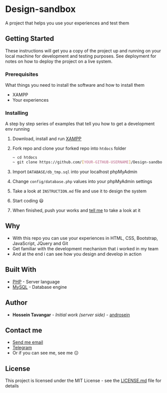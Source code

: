 # Design-sandbox

A project that helps you use your experiences and test them

## Getting Started

These instructions will get you a copy of the project up and running on your local machine for development and testing purposes. See deployment for notes on how to deploy the project on a live system.

### Prerequisites

What things you need to install the software and how to install them

- XAMPP
- Your experiences

### Installing

A step by step series of examples that tell you how to get a development env running

1. Download, install and run [XAMPP](https://www.apachefriends.org/download.html)

1. Fork repo and clone your forked repo into `htdocs` folder

   ```bash
   ~ cd htdocs
   ~ git clone https://github.com/[YOUR-GITHUB-USERNAME]/Design-sandbox.git
   ```

1. Import `DATABASE/db_tmp.sql` into your localhost phpMyAdmin

1. Change `config/database.php` values into your phpMyAdmin settings

1. Take a look at `INSTRUCTION.md` file and use it to design the system

1. Start coding :smiley:

1. When finished, push your works and [tell me](mailto:hi@androsein.ir) to take a look at it

## Why

- With this repo you can use your experiences in HTML, CSS, Bootstrap, JavaScript, JQuery and Git
- Get familiar with the development mechanism that i worked in my team
- And at the end i can see how you design and develop in action

## Built With

- [PHP](https://www.php.net/) - Server language
- [MySQL](https://www.mysql.com/) - Database engine

## Author

- **Hossein Tavangar** - _Initial work (server side)_ - [androsein](https://github.com/androsein)

## Contact me

- [Send me email](mailto:hi@androsein.ir)
- [Telegram](https://t.me/androsein)
- Or if you can see me, see me :neutral_face:

## License

This project is licensed under the MIT License - see the [LICENSE.md](LICENSE.md) file for details
